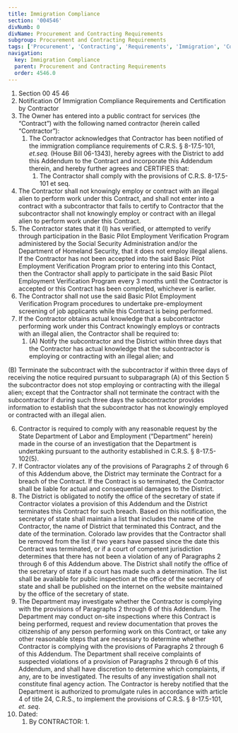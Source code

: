 ```yaml
---
title: Immigration Compliance
section: '004546'
divNumb: 0
divName: Procurement and Contracting Requirements
subgroup: Procurement and Contracting Requirements
tags: ['Procurement', 'Contracting', 'Requirements', 'Immigration', 'Compliance']
navigation:
  key: Immigration Compliance
  parent: Procurement and Contracting Requirements
  order: 4546.0
---
```


   1. Section 00 45 46
   1. Notification Of Immigration Compliance Requirements and Certification by Contractor
   1. The Owner has entered into a public contract for services (the “Contract”) with the following named contractor (herein called “Contractor”):
      1. The Contractor acknowledges that Contractor has been notified of the immigration compliance requirements of C.R.S. § 8-17.5-101, *et.seq.* (House Bill 06-1343), hereby agrees with the District to add this Addendum to the Contract and incorporate this Addendum therein, and hereby further agrees and CERTIFIES that:
          1. The Contractor shall comply with the provisions of C.R.S. 8-17.5-101 et seq.
 2. The Contractor shall not knowingly employ or contract with an illegal alien to perform work under this Contract, and shall not enter into a contract with a subcontractor that fails to certify to Contractor that the subcontractor shall not knowingly employ or contract with an illegal alien to perform work under this Contract.
 3. The Contractor states that it (I) has verified, or attempted to verify through participation in the Basic Pilot Employment Verification Program administered by the Social Security Administration and/or the Department of Homeland Security, that it does not employ illegal aliens. If the Contractor has not been accepted into the said Basic Pilot Employment Verification Program prior to entering into this Contact, then the Contractor shall apply to participate in the said Basic Pilot Employment Verification Program every 3 months until the Contractor is accepted or this Contract has been completed, whichever is earlier. 
 4. The Contractor shall not use the said Basic Pilot Employment Verification Program procedures to undertake pre-employment screening of job applicants while this Contract is being performed.
 5. If the Contractor obtains actual knowledge that a subcontractor performing work under this Contract knowingly employs or contracts with an illegal alien, the Contractor shall be required to:
       1. (A) Notify the subcontractor and the District within three days that the Contractor has actual knowledge that the subcontractor is employing or contracting with an illegal alien; and

(B) Terminate the subcontract with the subcontractor if within three days of receiving the notice required pursuant to subparagraph (A) of this Section 5 the subcontractor does not stop employing or contracting with the illegal alien; except that the Contractor shall not terminate the contract with the subcontractor if during such three days the subcontractor provides information to establish that the subcontractor has not knowingly employed or contracted with an illegal alien.

 6. Contractor is required to comply with any reasonable request by the State Department of Labor and Employment (“Department” herein) made in the course of an investigation that the Department is undertaking pursuant to the authority established in C.R.S. § 8-17.5-102(5).
 7. If Contractor violates any of the provisions of Paragraphs 2 of through 6 of this Addendum above, the District may terminate the Contract for a breach of the Contract. If the Contract is so terminated, the Contractor shall be liable for actual and consequential damages to the District.
 8. The District is obligated to notify the office of the secretary of state if Contractor violates a provision of this Addendum and the District terminates this Contract for such breach. Based on this notification, the secretary of state shall maintain a list that includes the name of the Contractor, the name of District that terminated this Contract, and the date of the termination. Colorado law provides that the Contractor shall be removed from the list if two years have passed since the date this Contract was terminated, or if a court of competent jurisdiction determines that there has not been a violation of any of Paragraphs 2 through 6 of this Addendum above. The District shall notify the office of the secretary of state if a court has made such a determination. The list shall be available for public inspection at the office of the secretary of state and shall be published on the internet on the website maintained by the office of the secretary of state.
 9. The Department may investigate whether the Contractor is complying with the provisions of Paragraphs 2 through 6 of this Addendum. The Department may conduct on-site inspections where this Contract is being performed, request and review documentation that proves the citizenship of any person performing work on this Contract, or take any other reasonable steps that are necessary to determine whether Contractor is complying with the provisions of Paragraphs 2 through 6 of this Addendum. The Department shall receive complaints of suspected violations of a provision of Paragraphs 2 through 6 of this Addendum, and shall have discretion to determine which complaints, if any, are to be investigated. The results of any investigation shall not constitute final agency action. The Contractor is hereby notified that the Department is authorized to promulgate rules in accordance with article 4 of title 24, C.R.S., to implement the provisions of C.R.S. § 8-17.5-101, *et. seq*.
   1. Dated:
      1. By CONTRACTOR:
            1. 